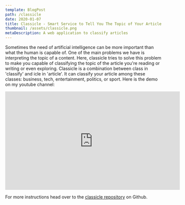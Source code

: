 ```yaml
---
template: BlogPost
path: /classicle
date: 2020-01-07
title: Classicle - Smart Service to Tell You The Topic of Your Article
thumbnail: /assets/classicle.png
metaDescription: A web application to classify articles
---
```


Sometimes the need of artificial intelligence can be more important than what the human is capable of. One of the main problems we have is interpreting the topic of a content. Here, classicle tries to solve this problem to make you capable of classifying the topic of the article you're reading or writing or even exploring.
Classicle is a combination between class in 'classify' and icle in 'article'. It can classify your article among these classes: business, tech, entertainment, politics, or sport. Here is the demo on my youtube channel:

<iframe width="560" height="315" src="https://www.youtube.com/embed/qkPFRTR8QfQ" frameborder="0" allow="accelerometer; autoplay; encrypted-media; gyroscope; picture-in-picture" allowfullscreen></iframe>

For more instructions head over to the [classicle repository](https://github.com/ezzeddin/classicle) on Github.
